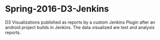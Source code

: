 # Spring-2016-D3-Jenkins
D3 Visualizations published as reports by a custom Jenkins Plugin after an android project builds in Jenkins. The data visualized are test and analysis reports.
